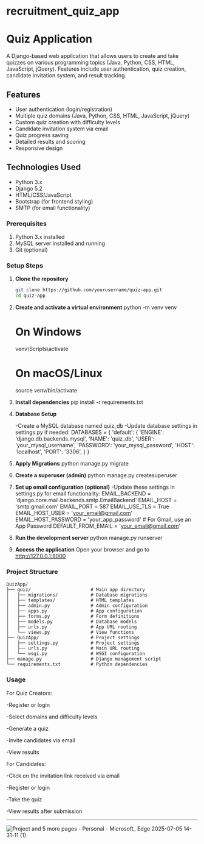 # recruitment_quiz_app
# Quiz Application

A Django-based web application that allows users to create and take quizzes on various programming topics (Java, Python, CSS, HTML, JavaScript, jQuery). Features include user authentication, quiz creation, candidate invitation system, and result tracking.

## Features

- User authentication (login/registration)
- Multiple quiz domains (Java, Python, CSS, HTML, JavaScript, jQuery)
- Custom quiz creation with difficulty levels
- Candidate invitation system via email
- Quiz progress saving
- Detailed results and scoring
- Responsive design

## Technologies Used

- Python 3.x
- Django 5.2
- HTML/CSS/JavaScript
- Bootstrap (for frontend styling)
- SMTP (for email functionality)


### Prerequisites

1. Python 3.x installed
2. MySQL server installed and running
3. Git (optional)

### Setup Steps

1. **Clone the repository**
   ```bash
   git clone https://github.com/yourusername/quiz-app.git
   cd quiz-app 

2. **Create and activate a virtual environment**
   	python -m venv venv
	# On Windows
	venv\Scripts\activate
	# On macOS/Linux
	source venv/bin/activate 

3. **Install dependencies**
	pip install -r requirements.txt
4. **Database Setup**

	-Create a MySQL database named quiz_db
	-Update database settings in settings.py if needed:
		DATABASES = {
 		   'default': {
	        'ENGINE': 'django.db.backends.mysql',
	        'NAME': 'quiz_db',
        	'USER': 'your_mysql_username',
	        'PASSWORD': 'your_mysql_password',
        	'HOST': 'localhost',
	        'PORT': '3306',
    			}
		}
5. **Apply Migrations**
	python manage.py migrate

6. **Create a superuser (admin)**
	python manage.py createsuperuser

7. **Set up email configuration (optional)**
	-Update these settings in settings.py for email functionality:
		EMAIL_BACKEND = 'django.core.mail.backends.smtp.EmailBackend'
		EMAIL_HOST = 'smtp.gmail.com'
		EMAIL_PORT = 587
		EMAIL_USE_TLS = True
		EMAIL_HOST_USER = 'your_email@gmail.com'
		EMAIL_HOST_PASSWORD = 'your_app_password'  # For Gmail, use an App Password
		DEFAULT_FROM_EMAIL = 'your_email@gmail.com'

8. **Run the development server**
	python manage.py runserver

9. **Access the application**
	Open your browser and go to http://127.0.0.1:8000


### Project Structure
	QuizApp/
	├── quiz/                      # Main app directory
	│   ├── migrations/            # Database migrations
	│   ├── templates/             # HTML templates
	│   ├── admin.py               # Admin configuration
	│   ├── apps.py                # App configuration
	│   ├── forms.py               # Form definitions
	│   ├── models.py              # Database models
	│   ├── urls.py                # App URL routing
	│   └── views.py               # View functions
	├── QuizApp/                   # Project settings
	│   ├── settings.py            # Project settings
	│   ├── urls.py                # Main URL routing
	│   └── wsgi.py                # WSGI configuration
	├── manage.py                  # Django management script
	└── requirements.txt           # Python dependencies

### Usage
For Quiz Creators:

   -Register or login

   -Select domains and difficulty levels

   -Generate a quiz

   -Invite candidates via email

   -View results

For Candidates:

   -Click on the invitation link received via email

   -Register or login

   -Take the quiz

   -View results after submission



---

![Project and 5 more pages - Personal - Microsoft_ Edge 2025-07-05 14-31-11 (1)](https://github.com/user-attachments/assets/c1f92fce-2614-4f9d-b945-858469d38aa8)
